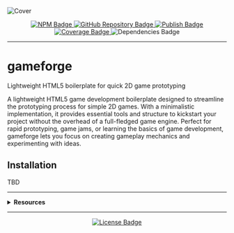 <img src="https://repository-images.githubusercontent.com/1047834015/b6547cd4-f329-42d5-a481-cae5b7debfbc" alt="Cover" />

<p align="center">
  <a href="https://npmjs.com/package/gameforge/" target="_blank" alt="NPM" >
    <img src="https://img.shields.io/npm/v/gameforge.svg" alt="NPM Badge" />
  </a>

  <a href="https://github.com/rdarida/gameforge" target="_blank" alt="GitHub Repository">
    <img src="https://img.shields.io/badge/-repository-222222?style=flat&logo=github" alt="GitHub Repository Badge" />
  </a>

  <a href="https://github.com/rdarida/gameforge/actions/workflows/publish.yml" target="_blank" alt="GitHub Actions">
    <img src="https://github.com/rdarida/gameforge/actions/workflows/publish.yml/badge.svg" alt="Publish Badge" />
  </a>

  <a href="https://sonarcloud.io/dashboard?id=rdarida_gameforge" target="_blank" alt="SonarCloud">
    <img src="https://sonarcloud.io/api/project_badges/measure?project=rdarida_gameforge&metric=coverage" alt="Coverage Badge" />
  </a>

  <img src="https://img.shields.io/librariesio/release/npm/gameforge" alt="Dependencies Badge" />
</p>
<hr>

# gameforge
Lightweight HTML5 boilerplate for quick 2D game prototyping

A lightweight HTML5 game development boilerplate designed to streamline the
prototyping process for simple 2D games. With a minimalistic implementation, it
provides essential tools and structure to kickstart your project without the
overhead of a full-fledged game engine. Perfect for rapid prototyping, game jams,
or learning the basics of game development, gameforge lets you focus on creating
gameplay mechanics and experimenting with ideas.

## Installation
TBD

<hr>

<details>
  <summary>
    <strong>Resources</strong>
  </summary>

- [Documentation](https://rdarida.github.io/gameforge/)
</details>
<hr>

<p align="center">
  <a href="LICENSE" target="_blank" alt="License">
    <img src="https://img.shields.io/badge/license-MIT-green" alt="License Badge" />
  </a>
</p>
